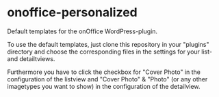 # onoffice-personalized
Default templates for the onOffice WordPress-plugin.

To use the default templates, just clone this repository in your "plugins" directory
and choose the corresponding files in the settings for your list- and detailtviews.

Furthermore you have to click the checkbox for "Cover Photo" in the configuration of the listview
and "Cover Photo" & "Photo" (or any other imagetypes you want to show) in the configuration of the detailview.
